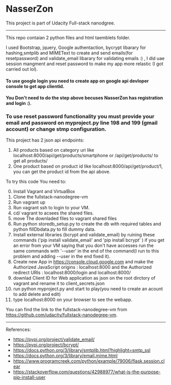 
# NasserZon

This project is part of Udacity Full-stack nanodgree.

---

This repo contaian 2 python files and html taemblets folder.


I used Bootstrap, jquery, Google authentaction, bycrypt libarary for hashing,smtplib and MIMEText to create and send emails(for resetpassword) and validate_email libarary for validating emails :) , I did uae session mangment and reset password to make my app more relastic (I got carried out lol).


#### To use google login you need to create app on google api devloper console to get app clientid.

#### You Don't need to do the step above becuses NasserZon has registration and login :).

### To use reset password functionality you must provide your email and password on myproject.py line 198 and 199 (gmail account) or change stmp configuration.

This project has 2 json api endpoints:

1. All products based on category uri like localhost:8000/api/get/products/smartphone or /api/get/products/ to get all products/
2. One product based on product id like localhost:8000/api/get/product/1, you can get the product id from the api above.

To try this code You need to:

0. Install Vagrant and VirtualBox
1. Clone the fullstack-nanodegree-vm 
2. Run vagrant up
3. Run vagrant ssh to login to your VM.
4. cd/ vagrant to acsees the shared files.
5. move The downladed files to vagrant shared files
6. Run python storedb_setup.py to create the db with required tables and python fillDbdata.py to fill dummy data.
7. Install external libraries (bcrypt and validate_email) by ruining these commands ('pip install validate_email' and 'pip install bcrypt' ) if you get an error from your VM saying that you don't have accesses run the same commands with '--user' in the end of the command(I run to this problem and adding --user in the end fixed it).
8. Create new App in https://console.cloud.google.com and make the Authorized JavaScript origins : localhost:8000 and 
the Authorized redirect URIs : localhost:8000/login and localhost:8000/
9. downlad Client ID for Web application as json on the root dirctory of vagrant and rename it to client_secrets.json
10. run python myproject.py and start to play(you need to create an acount to add delete and edit)
11. type localhost:8000 on your browser to see the webapp.


You can find the link to the fullstack-nanodegree-vm from  https://github.com/udacity/fullstack-nanodegree-vm.


---
 
References:
- https://pypi.org/project/validate_email/
- https://pypi.org/project/bcrypt/
- https://docs.python.org/3/library/smtplib.html?highlight=smtp_ssl
- https://docs.python.org/3/library/email.mime.html
- https://www.programcreek.com/python/example/79006/flask.session.clear
- https://stackoverflow.com/questions/42988977/what-is-the-purpose-pip-install-user
